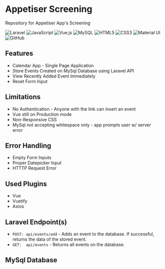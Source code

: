 # Appetiser Screening
Repository for Appetiser App's Screening

<img alt="Laravel" src="https://img.shields.io/badge/laravel%20-%23FF2D20.svg?&style=for-the-badge&logo=laravel&logoColor=white"/> <img alt="JavaScript" src="https://img.shields.io/badge/javascript%20-%23323330.svg?&style=for-the-badge&logo=javascript&logoColor=%23F7DF1E"/> <img alt="Vue.js" src="https://img.shields.io/badge/vuejs%20-%2335495e.svg?&style=for-the-badge&logo=vue.js&logoColor=%234FC08D"/> <img alt="MySQL" src="https://img.shields.io/badge/mysql-%2300f.svg?&style=for-the-badge&logo=mysql&logoColor=white"/> <img alt="HTML5" src="https://img.shields.io/badge/html5%20-%23E34F26.svg?&style=for-the-badge&logo=html5&logoColor=white"/> <img alt="CSS3" src="https://img.shields.io/badge/css3%20-%231572B6.svg?&style=for-the-badge&logo=css3&logoColor=white"/> <img alt="Material UI" src="https://img.shields.io/badge/material%20ui%20-%230081CB.svg?&style=for-the-badge&logo=material-ui&logoColor=white"/> <img alt="GitHub" src="https://img.shields.io/badge/github%20-%23121011.svg?&style=for-the-badge&logo=github&logoColor=white"/>

## Features
- Calendar App - Single Page Application
- Store Events Created on MySql Database using Laravel API
- View Recently Added Event Immediately
- Reset Form Input

## Limitations
- No Authentication - Anyone with the link can insert an event
- Vue still on Production mode
- Non-Responsive CSS
- MySql not accepting whitespace only - app prompts user w/ server error

## Error Handling
- Empty Form Inputs
- Proper Datepicker Input
- HTTTP Request Error

## Used Plugins
- Vue
- Vuetify
- Axios


## Laravel Endpoint(s)
- `POST: api/events/add` - Adds an event to the database. If successful, returns the data of the stored event.
- `GET:  api/events` - Returns all events on the database.

## MySql Database
	
